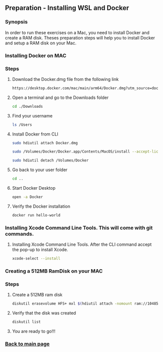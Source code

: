 ## Preparation - Installing WSL and Docker

### Synopsis

In order to run these exercises on a Mac, you need to install Docker and create a RAM disk. Theses preparation steps will help you to install Docker and setup a RAM disk on your Mac.

### Installing Docker on MAC

### Steps

1. Download the Docker.dmg file from the following link
   ```sh
   https://desktop.docker.com/mac/main/arm64/Docker.dmg?utm_source=docker&utm_medium=webreferral&utm_campaign=docs-driven-download-mac-arm64&_gl=1*nqtzhd*_ga*MTA4ODM0MjI1NC4xNzUxOTA4NjEy*_ga_XJWPQMJYHQ*czE3NTMyMDkxODckbzUkZzEkdDE3NTMyMDkyNjAkajYwJGwwJGgw
   ```
1. Open a terminal and go to the Downloads folder
   ```sh
   cd ./Downloads
   ```
1. Find your username
   ```sh
   ls /Users
   ```
1. Install Docker from CLI
   ```sh
   sudo hdiutil attach Docker.dmg
   ```
   ```sh
   sudo /Volumes/Docker/Docker.app/Contents/MacOS/install --accept-license --user=<username>
   ```
   ```sh
   sudo hdiutil detach /Volumes/Docker
   ```
1. Go back to your user folder
   ```sh
   cd ..
   ```
1. Start Docker Desktop
   ```sh
   open -a Docker
   ```
1. Verify the Docker installation
   ```sh
   docker run hello-world
   ```

### Installing Xcode Command Line Tools. This will come with git commands.

1. Installing Xcode Command Line Tools. After the CLI command accept the pop-up to install Xcode.
   ```sh
   xcode-select --install
   ```

### Creating a 512MB RamDisk on your MAC

### Steps

1. Create a 512MB ram disk
   ```sh
   diskutil erasevolume HFS+ mxl $(hdiutil attach -nomount ram://1048576)
   ```
1. Verify that the disk was created
   ```sh
   diskutil list
   ```
1. You are ready to go!!!

### [Back to main page](../README.md)